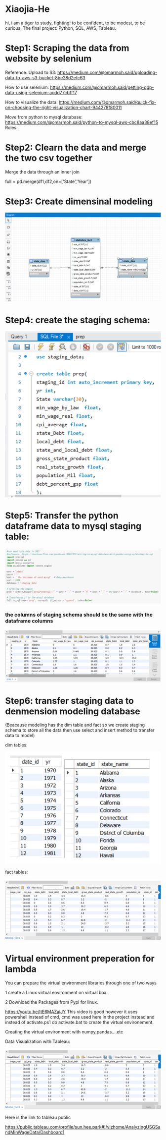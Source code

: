 # Xiaojia-He

hi, i am a tiger to study, fighting!
to be confident, to be modest, to be curious.
The final project: Python, SQL, AWS, Tableau.
# Step1: Scraping the data from website by selenium

Reference:
Upload to S3: https://medium.com/@omarmoh.said/uploading-data-to-aws-s3-bucket-8be28d2efc63

How to use selenium: https://medium.com/@omarmoh.said/getting-gdp-data-using-selenium-acdd77cb1f17

How to visualize the data: https://medium.com/@omarmoh.said/quick-fix-on-choosing-the-right-visualization-chart-944278f80011

Move from python to mysql database: https://medium.com/@omarmoh.said/python-to-mysql-aws-cbc8aa38ef15 Roles:



# Step2: Clearn the data and merge the two csv together
Merge the data through an inner join

full = pd.merge(df1,df2,on=['State','Year'])

# Step3: Create dimensinal modeling

![](Images/dimension_modeling.png)

# Step4: create the staging schema: 

![](Images/staging_picture.png)

# Step5: Transfer the python dataframe data to mysql staging table:

![](Images/tran_script.png)

### the columns of staging schema should be the same with the dataframe columns

![](Images/transfer_to_sql.png)


# Step6: transfer staging data to denmension modeling database

(Beacause modeling has the dim table and fact so we create staging schema to store all the data then use select and insert method to transfer data to model)

dim tables:

![](Images/dimtables.png)

fact tables:


![](Images/facttable.png)






















# Virtual environment preperation for lambda
You can prepare the virtual environment libraries through one of two ways

  1 create a Linux virtual environment on virtual box.
  
  2 Download the Packages from Pypi for linux.
  
  
https://youtu.be/ItE6MAZaiJY This video is good however it uses powershell instead of cmd, cmd was used here in the project instead and instead of activate.ps1 do activate.bat to create the virtual environement.


Creating the virtual environment with numpy,pandas....etc


Data Visualization with Tableau:

![](Images/facttable.png)


Here is the link to tableau public

https://public.tableau.com/profile/sun.hee.park#!/vizhome/AnalyzingUSGSandMinWageData/Dashboard1
